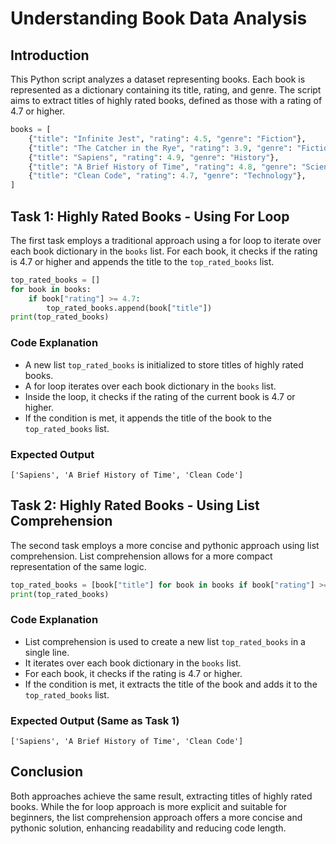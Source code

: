 # Understanding Book Data Analysis

## Introduction
This Python script analyzes a dataset representing books. Each book is represented as a dictionary containing its title, rating, and genre. The script aims to extract titles of highly rated books, defined as those with a rating of 4.7 or higher.

```python
books = [
    {"title": "Infinite Jest", "rating": 4.5, "genre": "Fiction"},
    {"title": "The Catcher in the Rye", "rating": 3.9, "genre": "Fiction"},
    {"title": "Sapiens", "rating": 4.9, "genre": "History"},
    {"title": "A Brief History of Time", "rating": 4.8, "genre": "Science"},
    {"title": "Clean Code", "rating": 4.7, "genre": "Technology"},
]
```

## Task 1: Highly Rated Books - Using For Loop
The first task employs a traditional approach using a for loop to iterate over each book dictionary in the `books` list. For each book, it checks if the rating is 4.7 or higher and appends the title to the `top_rated_books` list.
```python
top_rated_books = []
for book in books:
    if book["rating"] >= 4.7:
        top_rated_books.append(book["title"])
print(top_rated_books)
```
### Code Explanation
- A new list `top_rated_books` is initialized to store titles of highly rated books.
- A for loop iterates over each book dictionary in the `books` list.
- Inside the loop, it checks if the rating of the current book is 4.7 or higher.
- If the condition is met, it appends the title of the book to the `top_rated_books` list.

### Expected Output
```
['Sapiens', 'A Brief History of Time', 'Clean Code']
```

## Task 2: Highly Rated Books - Using List Comprehension
The second task employs a more concise and pythonic approach using list comprehension. List comprehension allows for a more compact representation of the same logic.
```python
top_rated_books = [book["title"] for book in books if book["rating"] >= 4.7]
print(top_rated_books)
```
### Code Explanation
- List comprehension is used to create a new list `top_rated_books` in a single line.
- It iterates over each book dictionary in the `books` list.
- For each book, it checks if the rating is 4.7 or higher.
- If the condition is met, it extracts the title of the book and adds it to the `top_rated_books` list.

### Expected Output (Same as Task 1)
```
['Sapiens', 'A Brief History of Time', 'Clean Code']
```

## Conclusion
Both approaches achieve the same result, extracting titles of highly rated books. While the for loop approach is more explicit and suitable for beginners, the list comprehension approach offers a more concise and pythonic solution, enhancing readability and reducing code length.
